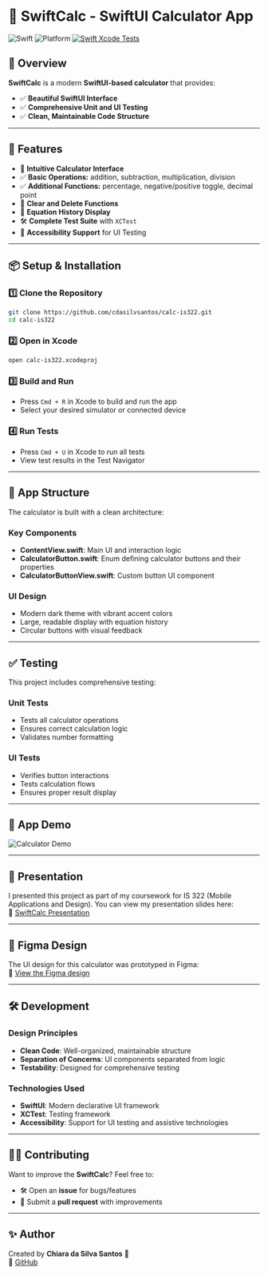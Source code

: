 # 🧮 SwiftCalc - SwiftUI Calculator App
![Swift](https://img.shields.io/badge/Swift-5.5-orange) ![Platform](https://img.shields.io/badge/Platform-iOS-blue) [![Swift Xcode Tests](https://github.com/cdasilvasantos/calc-is322/actions/workflows/main.yml/badge.svg)](https://github.com/cdasilvasantos/calc-is322/actions/workflows/main.yml)

## 📌 Overview
**SwiftCalc** is a modern **SwiftUI-based calculator** that provides:
- ✅ **Beautiful SwiftUI Interface**
- ✅ **Comprehensive Unit and UI Testing**
- ✅ **Clean, Maintainable Code Structure**

---

## 🚀 Features
- 📱 **Intuitive Calculator Interface**
- ✅ **Basic Operations:** addition, subtraction, multiplication, division
- ✅ **Additional Functions:** percentage, negative/positive toggle, decimal point
- 🧹 **Clear and Delete Functions**
- 📝 **Equation History Display**
- 🛠 **Complete Test Suite** with `XCTest`
- 🔄 **Accessibility Support** for UI Testing

---

## 📦 Setup & Installation
### **1️⃣ Clone the Repository**
```sh
git clone https://github.com/cdasilvsantos/calc-is322.git
cd calc-is322
```

### **2️⃣ Open in Xcode**
```sh 
open calc-is322.xcodeproj
```

### **3️⃣ Build and Run**
- Press `Cmd + R` in Xcode to build and run the app
- Select your desired simulator or connected device

### **4️⃣ Run Tests**
- Press `Cmd + U` in Xcode to run all tests
- View test results in the Test Navigator

---

## 📱 App Structure
The calculator is built with a clean architecture:

### Key Components
- **ContentView.swift**: Main UI and interaction logic
- **CalculatorButton.swift**: Enum defining calculator buttons and their properties
- **CalculatorButtonView.swift**: Custom button UI component

### UI Design
- Modern dark theme with vibrant accent colors
- Large, readable display with equation history
- Circular buttons with visual feedback

---

## ✅ Testing
This project includes comprehensive testing:

### Unit Tests
- Tests all calculator operations
- Ensures correct calculation logic
- Validates number formatting

### UI Tests
- Verifies button interactions
- Tests calculation flows
- Ensures proper result display

---

## 🎥 App Demo
![Calculator Demo]()

---

## 🎤 Presentation
I presented this project as part of my coursework for IS 322 (Mobile Applications and Design). You can view my presentation slides here:  
📎 [SwiftCalc Presentation]()

---

## 🎨 Figma Design
The UI design for this calculator was prototyped in Figma:  
📌 [View the Figma design]()

---

## 🛠️ Development
### Design Principles
- **Clean Code**: Well-organized, maintainable structure
- **Separation of Concerns**: UI components separated from logic
- **Testability**: Designed for comprehensive testing

### Technologies Used
- **SwiftUI**: Modern declarative UI framework
- **XCTest**: Testing framework
- **Accessibility**: Support for UI testing and assistive technologies

---

## 👨‍💻 Contributing
Want to improve the **SwiftCalc**? Feel free to:  
- 🛠 Open an **issue** for bugs/features  
- 📝 Submit a **pull request** with improvements

---

## ✨ Author
Created by **Chiara da Silva Santos** 🚀  
🔗 [GitHub](https://github.com/cdasilvsantos)